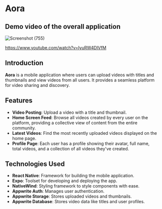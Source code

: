 # Aora

## Demo video of the overall application

![Screenshot (755)](https://github.com/user-attachments/assets/2b55d064-6096-4a5d-a116-949a880a5406)

https://www.youtube.com/watch?v=IyuRW4DlVfM

## Introduction

**Aora** is a mobile application where users can upload videos with titles and thumbnails and view videos from all users. It provides a seamless platform for video sharing and discovery.

## Features

- **Video Posting**: Upload a video with a title and thumbnail.
- **Home Screen Feed**: Browse all videos created by every user on the platform, providing a collective view of content from the entire community.
- **Latest Videos**: Find the most recently uploaded videos displayed on the home page.
- **Profile Page**: Each user has a profile showing their avatar, full name, total videos, and a collection of all videos they've created.

## Technologies Used

- **React Native**: Framework for building the mobile application.
- **Expo**: Toolset for developing and deploying the app.
- **NativeWind**: Styling framework to style components with ease.
- **Appwrite Auth**: Manages user authentication.
- **Appwrite Storage**: Stores uploaded videos and thumbnails.
- **Appwrite Database**: Stores video data like titles and user profiles.
